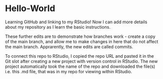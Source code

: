 # Hello-World
Learning GitHub and linking to my RStudio! 
Now I can add more details about my repository as I learn the basic instructions. 

These further edits are to demonstrate how branches work - create a copy of the main branch, and allow me to make changes in here that do not affect the main branch. 
Apprarently, the new edits are called commits. 

To connect this repo to RStudio, I copied the repo URL and pasted it in the Git slot after creating a new project with version control in RStudio. The new project automatically took the name of the repo and downloaded the file(s) i.e. this .md file, that was in my repo for viewing within RStudio.
